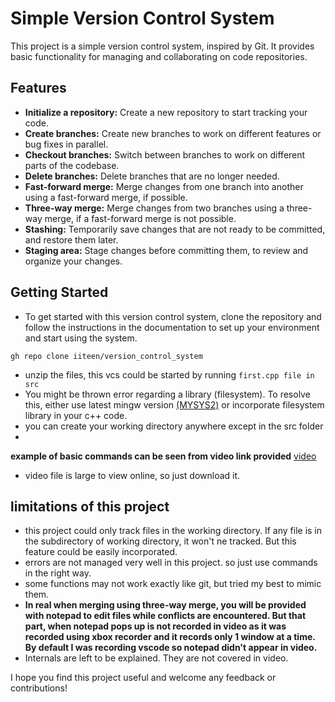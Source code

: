 # Simple Version Control System

This project is a simple version control system, inspired by Git. It provides basic functionality for managing and collaborating on code repositories.

## Features

- **Initialize a repository:** Create a new repository to start tracking your code.
- **Create branches:** Create new branches to work on different features or bug fixes in parallel.
- **Checkout branches:** Switch between branches to work on different parts of the codebase.
- **Delete branches:** Delete branches that are no longer needed.
- **Fast-forward merge:** Merge changes from one branch into another using a fast-forward merge, if possible.
- **Three-way merge:** Merge changes from two branches using a three-way merge, if a fast-forward merge is not possible.
- **Stashing:** Temporarily save changes that are not ready to be committed, and restore them later.
- **Staging area:** Stage changes before committing them, to review and organize your changes.

## Getting Started
- To get started with this version control system, clone the repository and follow the instructions in the documentation to set up your environment and start using the system.
```shell
gh repo clone iiteen/version_control_system
```
- unzip the files, this vcs could be started by running `first.cpp file in src`
- You might be thrown error regarding a library (filesystem). To resolve this, either use latest mingw version [(MYSYS2)](https://www.msys2.org/) or incorporate filesystem library in your c++ code.
- you can create your working directory anywhere except in the src folder
- 


**example of basic commands can be seen from video link provided**
[video](https://drive.google.com/uc?id=1Y0xREYoJrl9bAcB1uyNKuc7DFIc_KC8y&export=download)
- video file is large to view online, so just download it.

## limitations of this project
- this project could only track files in the working directory. If any file is in the subdirectory of working directory, it won't ne tracked. But this feature could be easily incorporated.
- errors are not managed very well in this project. so just use commands in the right way.
- some functions may not work exactly like git, but tried my best to mimic them.
- **In real when merging using three-way merge, you will be provided with notepad to edit files while conflicts are encountered. But that part, when notepad pops up is not recorded in video as it was recorded using xbox recorder and it records only 1 window at a time. By default I was recording vscode so notepad didn't appear in video.**
- Internals are left to be explained. They are not covered in video.

I hope you find this project useful and welcome any feedback or contributions!
